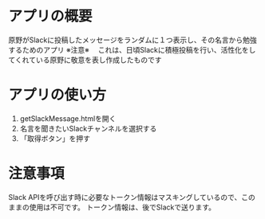 # アプリの概要
原野がSlackに投稿したメッセージをランダムに１つ表示し、その名言から勉強するためのアプリ
※注意※
　これは、日頃Slackに積極投稿を行い、活性化をしてくれている原野に敬意を表し作成したものです

# アプリの使い方
1. getSlackMessage.htmlを開く
2. 名言を聞きたいSlackチャンネルを選択する
3. 「取得ボタン」を押す

# 注意事項
Slack APIを呼び出す時に必要なトークン情報はマスキングしているので、このままの使用は不可です。
トークン情報は、後でSlackで送ります。

